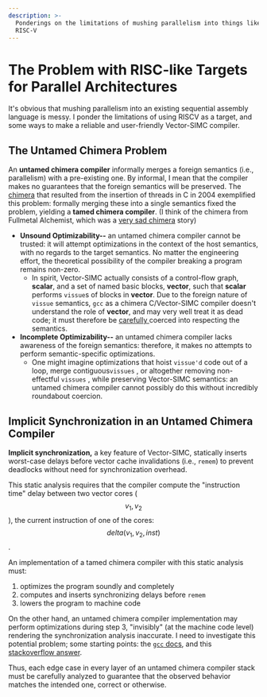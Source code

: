 ```yaml
---
description: >-
  Ponderings on the limitations of mushing parallelism into things like LLVM or
  RISC-V
---
```


# The Problem with RISC-like Targets for Parallel Architectures

It's obvious that mushing parallelism into an existing sequential assembly language is messy. I ponder the limitations of using RISCV as a target, and some ways to make a reliable and user-friendly Vector-SIMC compiler.

## The Untamed Chimera Problem

An **untamed chimera compiler** informally merges a foreign semantics \(i.e., parallelism\) with a pre-existing one. By informal, I mean that the compiler makes no guarantees that the foreign semantics will be preserved. The [chimera](https://www.hpl.hp.com/techreports/2004/HPL-2004-209.pdf) that resulted from the insertion of threads in C in 2004 exemplified this problem: formally merging these into a single semantics fixed the problem, yielding a **tamed chimera compiler**. \(I think of the chimera from Fullmetal Alchemist, which was a [very sad chimera](https://www.google.com/search?q=fullmetal+alchemist+chimera&rlz=1C1SQJL_enUS849US850&sxsrf=ALeKk03_-LmgqEH-AW1pSvmOvazSBz-1mg:1588707561002&source=lnms&tbm=isch&sa=X&ved=2ahUKEwiX4czuvJ3pAhVLrZ4KHX6cBC8Q_AUoAXoECBYQAw&biw=1536&bih=722#imgrc=cGwGglkDjKSiSM) story\)

* **Unsound Optimizability--** an untamed chimera compiler cannot be trusted: it will attempt optimizations in the context of the host semantics, with no regards to the target semantics. No matter the engineering effort, the theoretical possibility of the compiler breaking a program remains non-zero. 
  * In spirit, Vector-SIMC actually consists of a control-flow graph, **scalar**, and a set of named basic blocks, **vector**, such that **scalar** performs `vissue`s of blocks in **vector**. Due to the foreign nature of `vissue` semantics, `gcc` as a chimera C/Vector-SIMC compiler doesn't understand the role of **vector**, and may very well treat it as dead code; it must therefore be [carefully ](https://app.gitbook.com/@edwinmpeguero/s/hbir/~/drafts/-M6aAKxGXh-VPNl_5cNI/vector-simc-1.0/tricking-the-compiler-gcc-assumptions)coerced into respecting the semantics.  
* **Incomplete Optimizability--** an untamed chimera compiler lacks awareness of the foreign semantics: therefore, it makes no attempts to perform semantic-specific optimizations. 
  * One might imagine optimizations that hoist `vissue'd` code out of a loop, merge contiguous`vissues` , or altogether removing non-effectful `vissues` , while preserving Vector-SIMC semantics: an untamed chimera compiler cannot possibly do this without incredibly roundabout coercion. 

## Implicit Synchronization in an Untamed Chimera Compiler

**Implicit synchronization,** a key feature of Vector-SIMC, statically inserts worst-case delays before vector cache invalidations \(i.e., `remem`\) to prevent deadlocks without need for synchronization overhead.

This static analysis requires that the compiler compute the "instruction time" delay between two vector cores \($$v_1, v_2$$\), the current instruction of one of the cores:$$delta(v_1, v_2, inst)$$.

An implementation of a tamed chimera compiler with this static analysis must:

1. optimizes the program soundly and completely 
2. computes and inserts synchronizing delays before `remem`
3. lowers the program to machine code

On the other hand, an untamed chimera compiler implementation may perform optimizations during step 3, "invisibly" \(at the machine code level\) rendering the synchronization analysis inaccurate. I need to investigate this potential problem; some starting points: the [`gcc` docs](https://gcc.gnu.org/onlinedocs/gcc/Extended-Asm.html#Volatile), and this [stackoverflow answer](https://stackoverflow.com/questions/41294779/when-will-compilers-optimize-assembly-code-in-c-c-source).

Thus, each edge case in every layer of an untamed chimera compiler stack must be carefully analyzed to guarantee that the observed behavior matches the intended one, correct or otherwise.

